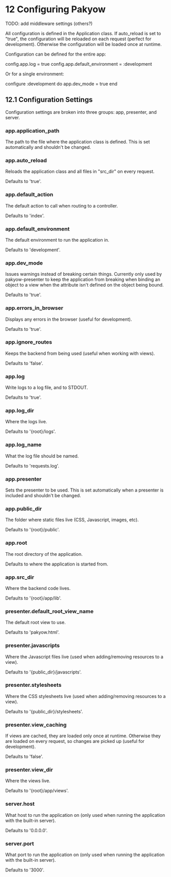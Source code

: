 <h1 id="section_12">12 Configuring Pakyow</h1>

TODO: add middleware settings (others?)

All configuration is defined in the Application class. If auto_reload is set to "true", the configuration will be reloaded on each request (perfect for development). Otherwise the configuration will be loaded once at runtime.

Configuration can be defined for the entire app:

<div class="code ruby">
config.app.log = true
config.app.default_environment = :development
</div>

Or for a single environment:

<div class="code ruby">
configure :development do
  app.dev_mode = true
end
</div>

<h2 id="section_12.1">12.1 Configuration Settings</h2>

Configuration settings are broken into three groups: app, presenter, and server.

### app.application_path
The path to the file where the application class is defined. This is set automatically and shouldn't be changed.

### app.auto_reload
Reloads the application class and all files in "src_dir" on every request.

Defaults to 'true'.

### app.default_action
The default action to call when routing to a controller.

Defaults to 'index'.

### app.default_environment
The default environment to run the application in.

Defaults to 'development'.

### app.dev_mode
Issues warnings instead of breaking certain things. Currently only used by pakyow-presenter to keep the application from breaking when binding an object to a view when the attribute isn't defined on the object being bound.

Defaults to 'true'.

### app.errors_in_browser
Displays any errors in the browser (useful for development).

Defaults to 'true'.

### app.ignore_routes
Keeps the backend from being used (useful when working with views).

Defaults to 'false'.

### app.log
Write logs to a log file, and to STDOUT.

Defaults to 'true'.

### app.log_dir
Where the logs live.

Defaults to '{root}/logs'.

### app.log_name
What the log file should be named.

Defaults to 'requests.log'.

### app.presenter
Sets the presenter to be used. This is set automatically when a presenter is included and shouldn't be changed.

### app.public_dir
The folder where static files live (CSS, Javascript, images, etc).

Defaults to '{root}/public'.

### app.root
The root directory of the application.

Defaults to where the application is started from.

### app.src_dir
Where the backend code lives.

Defaults to '{root}/app/lib'.

### presenter.default_root_view_name
The default root view to use.

Defaults to 'pakyow.html'.

### presenter.javascripts
Where the Javascript files live (used when adding/removing resources to a view).

Defaults to '{public_dir}/javascripts'.

### presenter.stylesheets
Where the CSS stylesheets live (used when adding/removing resources to a view).

Defaults to '{public_dir}/stylesheets'.

### presenter.view_caching
If views are cached, they are loaded only once at runtime. Otherwise they are loaded on every request, so changes are picked up (useful for development).

Defaults to 'false'.

### presenter.view_dir
Where the views live.

Defaults to '{root}/app/views'.

### server.host
What host to run the application on (only used when running the application with the built-in server).

Defaults to '0.0.0.0'.

### server.port
What port to run the application on (only used when running the application with the built-in server).

Defaults to '3000'.
